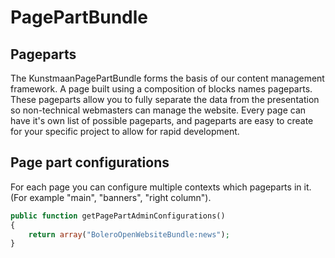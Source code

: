 # PagePartBundle

## Pageparts
The KunstmaanPagePartBundle forms the basis of our content management framework. A page built using a composition of blocks names pageparts. These pageparts allow you to fully separate the data from the presentation so non-technical webmasters can manage the website. Every page can have it's own list of possible pageparts, and pageparts are easy to create for your specific project to allow for rapid development.

## Page part configurations
For each page you can configure multiple contexts which pageparts in it. (For example "main", "banners", "right column").

```PHP
public function getPagePartAdminConfigurations()
{
    return array("BoleroOpenWebsiteBundle:news");
}
```
